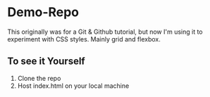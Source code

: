 # Demo-Repo

This originally was for a Git & Github tutorial, but now I'm using it to experiment with CSS styles. Mainly grid and flexbox. 

## To see it Yourself

1. Clone the repo
2. Host index.html on your local machine